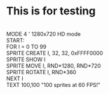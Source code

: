 # This is for testing

<BR>
MODE 4                        ' 1280x720 HD mode<BR>
START:<BR>
FOR I = 0 TO 99<BR>
SPRITE CREATE I, 32, 32, 0xFFFF0000<BR>
SPRITE SHOW I<BR>
SPRITE MOVE I, RND*1280, RND*720<BR>
SPRITE ROTATE I, RND*360<BR>
NEXT I<BR>
TEXT 100,100 "100 sprites at 60 FPS!"<BR>
